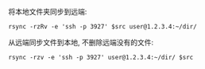 将本地文件夹同步到远端:

```
rsync -rzRv -e 'ssh -p 3927' $src user@1.2.3.4:~/dir/
```

从远端同步文件到本地, 不删除远端没有的文件:

```
rsync -rzv -e 'ssh -p 3927' user@1.2.3.4:~/dir/ $src
```

